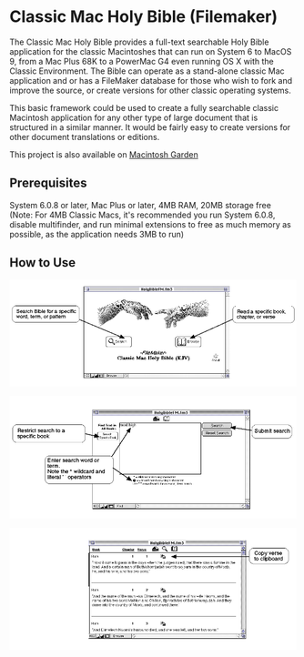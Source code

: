 # Classic Mac Holy Bible (Filemaker)

The Classic Mac Holy Bible provides a full-text searchable Holy Bible application for the classic Macintoshes that can run on System 6 to MacOS 9, from a Mac Plus 68K to a PowerMac G4 even running OS X with the Classic Environment.  The Bible can operate as a stand-alone classic Mac application and or has a FileMaker database for those who wish to fork and improve the source, or create versions for other classic operating systems.

This basic framework could be used to create a fully searchable classic Macintosh application for any other type of large document that is structured in a similar manner. It would be fairly easy to create versions for other document translations or editions.

This project is also available on [Macintosh Garden](https://macintoshgarden.org/apps/classic-mac-holy-bible-filemaker)

## Prerequisites

System 6.0.8 or later, Mac Plus or later, 4MB RAM, 20MB storage free
(Note: For 4MB Classic Macs, it's recommended you run System 6.0.8, disable multifinder, and run minimal extensions to free as much memory as possible, as the application needs 3MB to run)

## How to Use

![Home Screen Help](https://github.com/djtrustgod/Classic-Mac-Holy-Bible/blob/main/ClassicMac/Help/Screens/Help-Home.Final.png?raw=true)

![Search Screen Help](https://github.com/djtrustgod/Classic-Mac-Holy-Bible/blob/main/ClassicMac/Help/Screens/Help-Search.Final.png?raw=true)

![Reading Screen Help](https://github.com/djtrustgod/Classic-Mac-Holy-Bible/blob/main/ClassicMac/Help/Screens/Help-Read.Final.png?raw=true)
